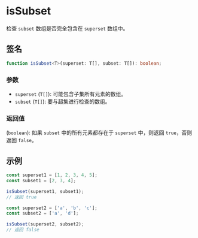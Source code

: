 # isSubset

检查 `subset` 数组是否完全包含在 `superset` 数组中。

## 签名

```typescript
function isSubset<T>(superset: T[], subset: T[]): boolean;
```

### 参数

- `superset` (`T[]`): 可能包含子集所有元素的数组。
- `subset` (`T[]`): 要与超集进行检查的数组。

### 返回值

(`boolean`): 如果 `subset` 中的所有元素都存在于 `superset` 中，则返回 `true`，否则返回 `false`。

## 示例

```typescript
const superset1 = [1, 2, 3, 4, 5];
const subset1 = [2, 3, 4];

isSubset(superset1, subset1);
// 返回 true

const superset2 = ['a', 'b', 'c'];
const subset2 = ['a', 'd'];

isSubset(superset2, subset2);
// 返回 false
